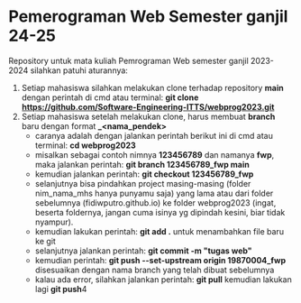 # Pemerograman Web Semester ganjil 24-25
Repository untuk mata kuliah Pemrograman Web semester ganjil 2023-2024
silahkan patuhi aturannya:
1. Setiap mahasiswa silahkan melakukan clone terhadap repository **main** dengan perintah di cmd atau terminal: **git clone https://github.com/Software-Engineering-ITTS/webprog2023.git**
2. Setiap mahasiswa setelah melakukan clone, harus membuat **branch** baru dengan format **<nim>_<nama_pendek>**
   - caranya adalah dengan jalankan perintah berikut ini di cmd atau terminal: **cd webprog2023**
   - misalkan sebagai contoh nimnya **123456789** dan namanya **fwp**, maka jalankan perintah: **git branch 123456789_fwp main**    
   - kemudian jalankan perintah: **git checkout 123456789_fwp**
   - selanjutnya bisa pindahkan project masing-masing (folder nim_nama_mhs hanya punyamu saja) yang lama atau dari folder sebelumnya (fidiwputro.github.io) ke folder webprog2023 (ingat, beserta foldernya, jangan cuma isinya yg dipindah kesini, biar tidak nyampur).
   - kemudian lakukan perintah: **git add .** untuk menambahkan file baru ke git
   - selanjutnya jalankan perintah: **git commit -m "tugas web"**
   - kemudian perintah: **git push --set-upstream origin 19870004_fwp** disesuaikan dengan nama branch yang telah dibuat sebelumnya
   - kalau ada error, silahkan jalankan perintah: **git pull** kemudian lakukan lagi **git push**4
